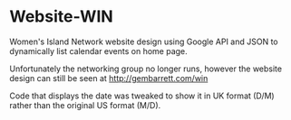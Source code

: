 Website-WIN
===========

Women's Island Network website design using Google API and JSON to dynamically list calendar events on home page.

Unfortunately the networking group no longer runs, however the website design can still be seen at http://gembarrett.com/win

Code that displays the date was tweaked to show it in UK format (D/M) rather than the original US format (M/D).
